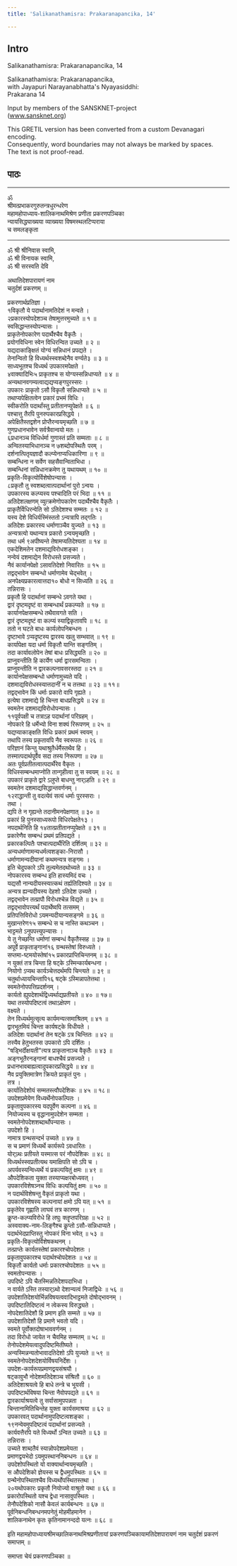 ```yaml
---
title: 'Salikanathamisra: Prakaranapancika, 14'

---
```

## Intro

Salikanathamisra: Prakaranapancika, 14  

Salikanathamisra: Prakaranapancika,   
with Jayapuri Narayanabhatta's Nyayasiddhi:  
Prakarana 14  

Input by members of the SANSKNET-project  
(www.sansknet.org)  

This GRETIL version has been converted from a custom Devanagari encoding.  
Consequently, word boundaries may not always be marked by spaces.  
The text is not proof-read.  

## पाठः

________________________________________  

ॐ  
श्रीमत्प्रभाकरगुरुतन्त्रधुरन्धरेण  
महामहोपाध्याय-शालिकनाथमिश्रेण प्रणीता प्रकरणपञ्चिका  
न्यायसिद्ध्याख्यया व्याख्यया विषमस्थलटिप्पराया  
च समलङ्कृता  
  
________________________________________  

ॐ श्री श्रीनिवास स्वामि,   
ॐ श्री विनायक स्वामि,   
ॐ श्री सरस्वति देवि  

अथातिदेशपारायणं नाम  
चतुर्दशं प्रकरणम् ॥  

प्रकरणार्थप्रतिज्ञा ।  
१विकृतौ ये पदार्थानामतिदेशं न मन्वते ।  
२प्रकारस्योपदेशञ्च तेषामुत्तरमुच्यते  ॥ १ ॥  
स्वसिद्धान्तस्योपन्यासः ।  
प्राकृतेनोपकारेण पदार्थैश्चैव वैकृतैः ।  
प्रयोगविधिना स्वेन विधिरन्वित उच्यते  ॥ २ ॥  
यद्यदाकाङ्क्षितं योग्यं सन्निधानं प्रपद्यते ।  
तेनान्वितो हि विध्यर्थस्स्वशब्देनैव वर्ण्यते३  ॥ ३ ॥  
साध्यभूतश्च विध्यर्थ उपकारमपेक्षते ।  
४वाक्यादिभिः५ प्राकृतश्च स योग्यस्सन्निधाप्यते  ॥ ४ ॥  
अन्यथानवगम्यत्वाद्यद्यप्यङ्गपुरस्सरः ।  
उपकारः प्राकृतो ऽसौ विकृतौ सन्निधाप्यते  ॥ ५ ॥  
तथाप्यपेक्षितत्वेन प्रकारं प्रभमं विधिः ।  
स्वीकरोति पदार्थांस्तु प्रतीतानप्युपेक्षते  ॥ ६ ॥  
पश्चात्तु तैरपि पुनरुपकारप्रसिद्धये ।  
अपेक्षितैस्तद्वशेन प्रोप्तैरन्वयमृच्छति  ॥ ७ ॥  
गुणप्रधानभावेन सर्वत्रैवान्वयो मतः ।  
६प्रधानञ्च विधिर्धर्मा गुणास्तं प्रति सम्मताः  ॥ ८ ॥  
अन्वितस्याभिधानञ्च न ७शब्दोपस्थितैः परम् ।  
दर्शनात्पितृयज्ञादौ कल्प्येनाप्यधिकारिणा  ॥ ९ ॥  
सम्बन्धिना न सर्वेण सहसैवान्विताभिधा ।  
सम्बन्धिनां सन्निधानक्रमेण तु यथायथम्  ॥ १० ॥  
प्रकृति-विकृत्योर्विशेषोपन्यासः ।  
८प्रकृतौ तु स्वशब्दत्वात्पदार्थानां पुरो ऽन्वयः ।  
उपकारस्य कल्प्यस्य पश्चादिति परं भिदा  ॥ ११ ॥  
अतिदेशलक्षणम् व्युत्क्रमेणोपकारेण पदार्थैश्चैव वैकृतैः ।  
प्राकृतैर्विधिरन्वेति सो ऽतिदेशश्च सम्मतः  ॥ १२ ॥  
यस्य देशे विधिर्यस्मिंस्ततो ऽन्यत्रापि तद्गतिः ।  
अतिदेशः प्रकारस्य धर्माणाञ्चैव युज्यते  ॥ १३ ॥  
अन्यत्रत्यो यथान्यत्र प्रकारो ऽन्वयमृच्छति ।  
तथा धर्म ९अपीष्यन्ते तेषामप्यतिदेश्यता  ॥ १४ ॥  
एकदेशिमतेन दशमाद्यविरोधशङ्का ।  
नन्वेयं दशमाद्येन विरोधस्ते प्रसज्यते ।  
नैवं कार्यानपेक्षो ऽसावतिदेशो निवारितः  ॥ १५ ॥  
तद्वद्भावेन सम्बन्धो धर्माणामेव चेद्भवेत् ।  
अनपेक्ष्यप्रकारत्वात्तदा१० बोधो न सिध्यति  ॥ २६ ॥  
तन्निरासः ।  
प्रकृतौ हि पदार्थानां सम्बन्धे ऽवगते यथा ।  
द्वारं दृष्टमदृष्टं वा सम्बन्धार्थं प्रकल्प्यते  ॥ १७ ॥  
कार्यानपेक्षसम्बन्धे तथैवावगते सति ।  
द्वारं दृष्टमदृष्टं वा कल्प्यं स्याद्विकृतावपि  ॥ १८ ॥  
ततो न घटते बाधः कार्यलोपनिबन्धनः ।  
दृष्टाभावे ऽप्यदृष्टस्य द्वारस्य खलु सम्भवात्  ॥ १९ ॥  
कार्यापेक्षा यदा धर्मा विकृतौ यान्ति सङ्गतिम् ।  
तदा कार्यावलोपेन तेषां बाधः प्रसिद्ध्यति  ॥ २० ॥  
प्राप्नुवन्तीति हि कार्येण धर्मा द्वारसमन्विताः ।  
प्राप्नुवन्तीति न द्वारकल्पनावसरस्तदा  ॥ २१ ॥  
कार्यानपेक्षसम्बन्धो धर्माणामुच्यते यदि ।  
दशमाद्यविरोधस्स्यात्तदानीं न च तत्तथा  ॥ २३  ॥ ११॥  
तद्वद्भावेन किं धर्माः प्रकारो वापि गृह्यते ।  
इत्येषा दशमाद्ये हि चिन्ता बाधप्रसिद्धये  ॥ २४ ॥  
स्वमतेन दशमाद्यविरोधोपन्यासः ।  
११पूर्वपक्षी च तत्राऽह पदार्थानां परिग्रहम् ।  
नोपकारे हि धर्मेभ्यो विना शक्यं रिरूपणम्  ॥ २५ ॥  
यद्यप्याकाङ्क्षति विधिः प्रकारं प्रथमं स्वयम् ।  
तथापि तस्य प्रकृतावपि नैव स्वरूपतः  ॥ २६ ॥  
परिज्ञानं किन्तु यथाश्रुतैर्धर्मैस्तथैव हि ।  
तस्मात्पदार्थपूर्वैव सदा तस्य निरूपणा  ॥ २७ ॥  
अतः पूर्वप्रतीतत्वात्पदार्थैरेव वैकृतः ।  
विधिस्सम्बन्धमाप्नोति तान्गृहीत्वा तु स स्वयम्  ॥ २८ ॥  
उपकारं प्राकृते द्वारे ऽलुप्ते बाधन्तु नार्ऽहति  ॥ २९ ॥  
स्वमतेन दशमाद्यसिद्धान्तवर्णनम् ।  
१२राद्धान्ती तु वदत्येवं सत्यं धर्माः पुरस्सराः ।  
तथा ।  
द्यपि ते न गृह्यन्ते तदानीमनपेक्षणात्  ॥ ३० ॥  
प्रकारं हि पुनस्साध्यरूपो विधिरपेक्षते१३ ।  
नपदार्थनिति हि १४तात्प्रतीतानप्युपेक्षते  ॥ ३१ ॥  
प्रकारेणैव सम्बन्धं प्रथमं प्रतिपद्यते ।  
प्रकारकल्पितैः पश्चात्पदार्थैरिति दर्शितम्  ॥ ३२ ॥  
अन्यधर्माणामन्यधर्मत्वशङ्का-निरासौ ।  
धर्माणामन्यदीयानां कथमन्यत्र सङ्गमः ।  
इति चेदुपकारे ऽपि तुल्यमेतदथोच्यते  ॥ ३३ ॥  
नोपकारस्य सम्बन्ध इति हास्यमिदं वचः ।  
यद्यसौ नान्यदीयस्स्यात्कथं तर्ह्यतिदिश्यते  ॥ ३४ ॥  
अन्यत्र ह्यन्यदीयस्य देहशो ऽतिदेश उच्यते ।  
तद्वद्भावेन तत्प्रापौ विरोधश्चेन्न विद्यते  ॥ ३५ ॥  
तद्वद्भावोपत्त्यर्थं पदार्थेष्वपि तत्समम् ।  
प्रतिपत्तिविरोधो ऽयमन्यदीयान्यसङ्गमे  ॥ ३६ ॥  
मुखान्तरेण१५ सम्बन्धे स च नास्ति कथञ्चन ।  
भाट्टमते ऽनुपपत्त्युपन्यासः ।  
ये तु नेच्छन्ति धर्माणां सम्बन्धं वैकृतैस्सह  ॥ ३७ ॥  
अपूर्वे प्राकृताङ्गानां१६ ग्रन्थस्तेषां विरुध्यते ।  
सप्तमा-ष्टमयोस्तेषां१५ प्रकारप्राप्तिचिन्तनम्  ॥ ३८ ॥  
न युक्तं तत्र चिन्ता हि षट्के ऽस्मिन्कार्यबन्धना ।  
नियोगो ऽप्यथ कार्यञ्चेत्तदर्थमपि चिन्त्यते  ॥ ३९ ॥  
चतुर्थाध्यायचिन्तापि१६ षट्के ऽस्मिन्नापतेत्तथा ।  
स्वमतेनोपपत्तिप्रदर्शनम् ।  
कार्यतो ह्युपदेशार्थद्विध्यर्थाद्यप्रतीयते  ॥ ४०  ॥ १७॥  
यथा तस्योपदिष्टत्वं तथाऽक्षेपण ।  
वक्ष्यते ।  
तेन विध्यर्थमुत्सृत्य कार्यमन्यत्समाश्रितम्  ॥ ४१ ॥  
द्वारभूतमियं चिन्ता कार्यषट्के विधीयते ।  
अतिदेशः पदार्थानां तेन षट्के ऽत्र चिन्तितः  ॥ ४२ ॥  
तस्यैव हेतुभतस्स उपकारो ऽपि दर्शितः ।  
"षड्भिर्दीक्षयती"त्यत्र प्राकृतानाञ्च वैकृतैः  ॥ ४३ ॥  
अङ्गभूतैरनङ्गानां बाधश्चैवं प्रसज्यते ।  
प्रधानभावबाह्यत्वादुपकारप्रसिद्धये  ॥ ४४ ॥  
नैव प्रयुक्तिमात्रेण क्रियते प्राकृतं पुनः ।  
तत्र ।  
कार्यातिदेशोयं सम्मतस्त्वौपदेशिकः  ॥ ४५  ॥ १८॥  
उपदेशप्रमेयेण विध्यर्थेनोपकल्पितः ।  
प्रकृतावुपकारस्य यदपूर्वेण कल्पना  ॥ ४६ ॥  
नियोज्यस्य च वृद्धानामुपदेशेन सम्मता ।  
स्वमतेनोपदेशशब्दार्थोपन्यासः ।  
उपदेशो हि ।  
नामात्र ग्रन्थसन्दर्भ उच्यते  ॥ ४७ ॥  
स च प्रमाणं विध्यर्थे कार्यरूपे ऽवधारितः ।  
योर्ऽथः प्रतीयते यस्मात्स परं नौपदेशिकः  ॥ ४८ ॥  
विध्यर्थस्स्वप्रतीत्यथ यमाक्षिपति सो ऽपि च ।  
अपर्यवस्यन्विध्यर्थे यं प्रकल्पयितुं क्षमः  ॥ ४९ ॥  
औपदेशिकता युक्ता तस्याप्यक्षरबोध्यवत् ।  
उपकारविशेषञ्नच विधिः कल्पयितुं क्षमः  ॥ ५० ॥  
न पदार्थविशेषन्तु वैकृतं प्राकृतो यथा ।  
उपकारविशेषस्य कल्पनायां क्षमो ऽपि यत्  ॥ ५१ ॥  
प्रकृतेरेव गृह्णाति लाघवं तत्र कारणम् ।  
कॢप्त-कल्प्यविरोधे हि लघुः क्लॄप्तपरिग्रहः  ॥ ५२ ॥  
अस्ववाक्य-नाम-लिङ्गैश्च कॢप्तो ऽसौ-सन्निधाप्यते ।  
पदार्थभेदप्राप्तिस्तु नोपकरं विना भवेत्  ॥ ५३ ॥  
प्रकृति-विकृत्योर्विशेषकथनम् ।  
तत्प्राप्तेः कार्यतस्तेषां प्रकारश्चोपदेशतः ।  
प्रकृतावुपकारश्च पदार्थश्चोपदेशतः  ॥ ५४ ॥  
विकृतौ कार्यतो धर्माः प्रकारश्चोपदेशतः  ॥ ५५ ॥  
स्वमतोपन्यासः ।  
उपदिष्टे ऽपि चैतस्मिन्नतिदेशपदाभिधा ।  
न वार्यते ऽस्ति तस्यार्ऽथो देशान्यत्वं निजाद्विधेः  ॥ ५६ ॥  
उपदेशातिदेशयोर्भिन्नविषयत्ववादिभाट्टमते दोषोद्भावनम् ।  
उपदिष्टातिदिष्टत्वं न त्वेकस्य विरुद्ध्यते ।  
नोपदेशातिदेशौ हि प्रमाण इति सम्मते  ॥ ५७ ॥  
उपदेशातिदेशौ हि प्रमाणे भवतो यदि ।  
स्वमते पूर्वोक्तदोषाभाववर्णनम् ।  
तदा विरोधो जायेत न चैवमिह सम्मतम्  ॥ ५८ ॥  
तेनोपदेशमेयत्वादुपदिष्टमितीष्यते ।  
अन्यस्मिन्नन्यतोभावादतिदेशो ऽपि युज्यते  ॥ ५९ ॥  
स्वमतेनोपदेशदेशयोर्विषयनिर्देशः ।  
उपदेश-कार्यरूपप्रमाणद्वयसंश्रयौ ।  
षट्कावुभौ नोदेशमतिदेशञ्च संश्रितौ  ॥ ६० ॥  
अतिदेशाश्रयत्वे हि बाधे तन्त्रे च भूयसी ।  
उपदिष्टार्थविषया चिन्ता नैवोपपद्यते  ॥ ६१ ॥  
द्वारकार्याश्रयत्वे तु सर्वासामुपपन्नता ।  
चिन्तानामितिचिन्तेह युक्ता कार्यसमाश्रया  ॥ ६२ ॥  
उपकारवत् पदार्थानामुपदिष्टत्वशङ्का ।  
१९नन्वेवमुपदिष्टत्वं पदार्थानां प्रसज्यते ।  
कार्यवत्तैरपि यते विध्यर्थो ऽन्वित उच्यते  ॥ ६३ ॥  
तन्निरासः ।  
उच्यते शाब्दतैवं स्यान्नोपदेशप्रमेयता ।  
प्रमाणद्वयभेदो ऽयमुपस्थाननिबन्धनः  ॥ ६४ ॥  
उपदेशोपस्थितो यो वाक्यार्थान्वयमृच्छति ।  
स औपदेशिको ज्ञेयस्स च द्वैधमुपस्थितः  ॥ ६५ ॥  
ग्रन्थैनोपस्थितश्चैव विध्यर्थोपस्थितस्तथा ।  
२०यथोपकारः प्रकृतौ नियोज्यो वाश्रुतो यथा  ॥ ६६ ॥  
प्रकारोपस्थितो यश्च द्वेधा नासावुपस्थितः ।  
तेनौपदेशिको नासौ केवलं कार्यबन्धनः  ॥ ६७ ॥  
पूर्वनिबन्धनिबन्धनमपनेतुं मोहमीहमानेन ।  
शालिकनाथेन कृतः कृतिनामानन्ददो यत्नः  ॥ ६८ ॥  
  
इति महामहोपाध्यायश्रीमच्छालिकनाथमिश्रप्रणीतायां प्रकरणपञ्चिकायामतिदेशपारायणं नाम चतुर्दशं प्रकरणं समाप्तम् ॥  
  
समाप्ता चेयं प्रकरणपञ्चिका  ॥  

